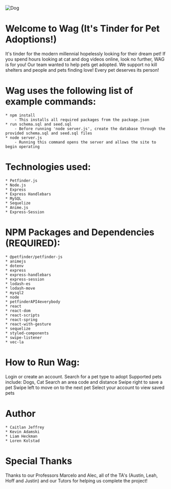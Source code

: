 <!-- Image -->
![Dog](/public/img/wagsplashimage.jpg)

# Welcome to Wag (It's Tinder for Pet Adoptions!)
It's tinder for the modern millennial hopelessly looking for their dream pet! If you spend hours looking at cat and dog videos online, look no further, WAG is for you! Our team wanted to help pets get adopted. We support no kill shelters and people and pets finding love! Every pet deserves its person!

# Wag uses the following list of example commands:
    * npm install 
        - This installs all required packages from the package.json
    * run schema.sql and seed.sql
        - Before running 'node server.js', create the database through the provided schema.sql and seed.sql files
    * node server.js
        - Running this command opens the server and allows the site to begin operating

# Technologies used:
    * Petfinder.js 
    * Node.js
    * Express
    * Express Handlebars
    * MySQL
    * Sequelize
    * Anime.js
    * Express-Session

# NPM Packages and Dependencies (REQUIRED):
    * @petfinder/petfinder-js
    * animejs
    * dotenv
    * express
    * express-handlebars
    * express-session
    * lodash-es
    * lodash-move
    * mysql2
    * node
    * petfinderAPI4everybody
    * react
    * react-dom
    * react-scripts
    * react-spring
    * react-with-gesture
    * sequelize
    * styled-components
    * swipe-listener
    * vec-la

# How to Run Wag:
Login or create an account.
Search for a pet type to adopt
    Supported pets include: Dogs, Cat
Search an area code and distance 
Swipe right to save a pet 
Swipe left to move on to the next pet
Select your account to view saved pets

# Author
    * Caitlan Jeffrey
    * Kevin Adamski
    * Liam Heckman
    * Loren Kolstad

# Special Thanks
Thanks to our Professors Marcelo and Alec, all of the TA's (Austin, Leah, Hoff and Justin) and our Tutors for helping us complete the project!
